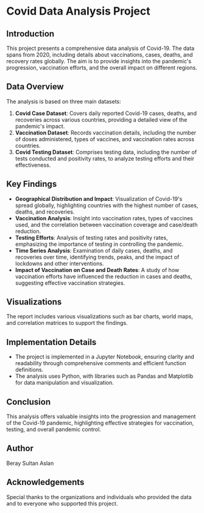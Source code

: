 # Covid Data Analysis Project

## Introduction

This project presents a comprehensive data analysis of Covid-19. The data spans from 2020, including details about vaccinations, cases, deaths, and recovery rates globally. The aim is to provide insights into the pandemic's progression, vaccination efforts, and the overall impact on different regions.

## Data Overview

The analysis is based on three main datasets:

1. **Covid Case Dataset**: Covers daily reported Covid-19 cases, deaths, and recoveries across various countries, providing a detailed view of the pandemic's impact.
2. **Vaccination Dataset**: Records vaccination details, including the number of doses administered, types of vaccines, and vaccination rates across countries.
3. **Covid Testing Dataset**: Comprises testing data, including the number of tests conducted and positivity rates, to analyze testing efforts and their effectiveness.

## Key Findings

- **Geographical Distribution and Impact**: Visualization of Covid-19's spread globally, highlighting countries with the highest number of cases, deaths, and recoveries.
- **Vaccination Analysis**: Insight into vaccination rates, types of vaccines used, and the correlation between vaccination coverage and case/death reduction.
- **Testing Efforts**: Analysis of testing rates and positivity rates, emphasizing the importance of testing in controlling the pandemic.
- **Time Series Analysis**: Examination of daily cases, deaths, and recoveries over time, identifying trends, peaks, and the impact of lockdowns and other interventions.
- **Impact of Vaccination on Case and Death Rates**: A study of how vaccination efforts have influenced the reduction in cases and deaths, suggesting effective vaccination strategies.

## Visualizations

The report includes various visualizations such as bar charts, world maps, and correlation matrices to support the findings.

## Implementation Details

- The project is implemented in a Jupyter Notebook, ensuring clarity and readability through comprehensive comments and efficient function definitions.
- The analysis uses Python, with libraries such as Pandas and Matplotlib for data manipulation and visualization.

## Conclusion

This analysis offers valuable insights into the progression and management of the Covid-19 pandemic, highlighting effective strategies for vaccination, testing, and overall pandemic control.

## Author

Beray Sultan Aslan

## Acknowledgements

Special thanks to the organizations and individuals who provided the data and to everyone who supported this project.
